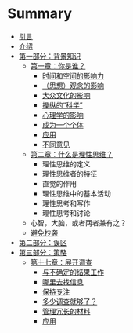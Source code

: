 # Summary

* [引言](README.md)
* [介绍](introduction.md)
* [第一部分：背景知识](第一部分：背景知识.md)
    * [第一章：你是谁？](第一章：你是谁？.md)
        * [时间和空间的影响力](时间和空间的影响力.md)
        * [（思想）观念的影响](（思想）观念的影响.md)
        * [大众文化的影响](大众文化的影响.md)
        * [操纵的“科学”](操纵的科学.md)
        * [心理学的影响](心理学的影响.md)
        * [成为一个个体](成为一个个体.md)
        * [应用](应用一.md)
        * [不同意见](不同意见.md)
    * [第二章：什么是理性思维？](第二章：什么是理性思维？.md)
        * 理性思维的定义
        * 理性思维者的特征
        * 直觉的作用
        * 理性思维中的基本活动
        * 理性思考和写作
        * 理性思考和讨论
    * 心智，大脑，或者两者兼有之？
    * [避免抄袭](避免抄袭.md)
* [第二部分：误区](第二部分：误区.md)
* [第三部分：策略](第三部分：策略.md)
    * [第十七章：展开调查](第十七章：展开调查.md)
        * [与不确定的结果工作](与不确定的结果工作.md)
        * [哪里去找信息](哪里去找信息.md)
        * [保持专注](保持关注.md)
        * [多少调查就够了？](多少调查就够了？.md)
        * [管理冗长的材料](管理冗长的材料.md)
        * [应用](应用.md)

